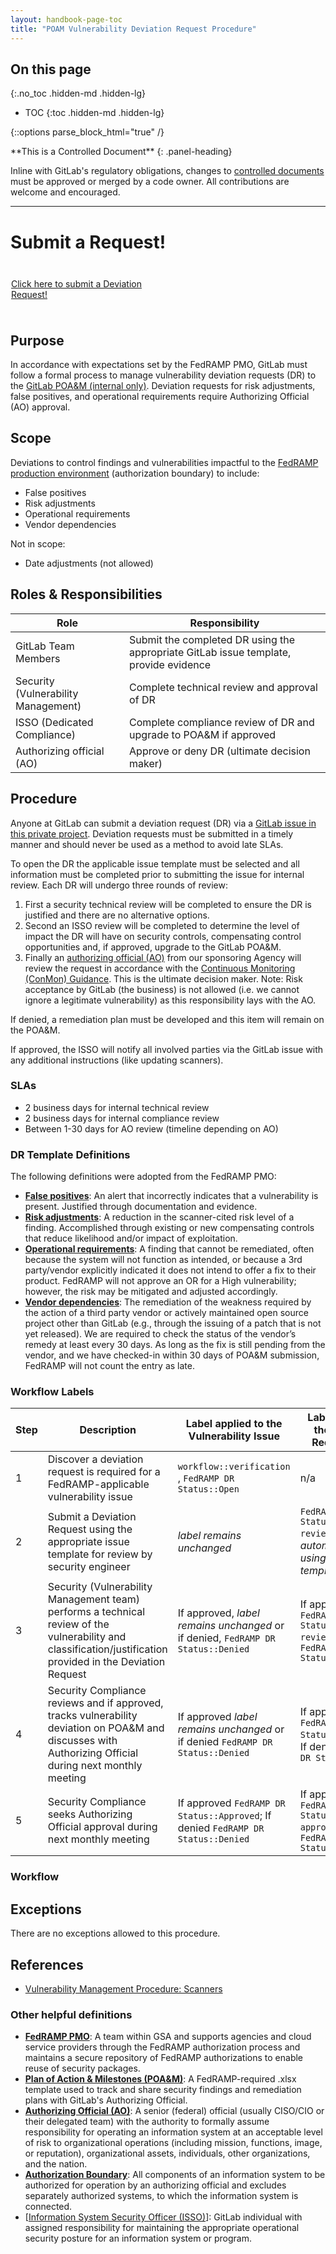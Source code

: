 ```yaml
---
layout: handbook-page-toc
title: "POAM Vulnerability Deviation Request Procedure"
---
```


## On this page
{:.no_toc .hidden-md .hidden-lg}

- TOC
{:toc .hidden-md .hidden-lg}

{::options parse_block_html="true" /}

<div class="panel panel-gitlab-orange">
**This is a Controlled Document**
{: .panel-heading}
<div class="panel-body">

Inline with GitLab's regulatory obligations, changes to [controlled documents](https://about.gitlab.com/handbook/engineering/security/controlled-document-procedure.html) must be approved or merged by a code owner. All contributions are welcome and encouraged. 

</div>
</div>

---------------------

# Submit a Request!

<div class="flex-row" markdown="0" style="height:80px">
       <a href="https://gitlab.com/gitlab-com/gl-security/security-assurance/security-compliance-commercial-and-dedicated/team-security-dedicated-compliance/poam-deviation-requests/-/issues" class="btn btn-purple-inv" style="width:45%;height:100%;margin:1px;display:flex;justify-content:center;align-items:center;">Click here to submit a Deviation Request!</a>

</div>

## Purpose
In accordance with expectations set by the FedRAMP PMO, GitLab must follow a formal process to manage vulnerability deviation requests (DR) to the [GitLab POA&M (internal only)](https://docs.google.com/spreadsheets/d/1Tj3_vqNp34CSIHZsiSI0eM2zdfG574CD/edit?usp=sharing&ouid=107738356047141217629&rtpof=true&sd=true). Deviation requests for risk adjustments, false positives, and operational requirements require Authorizing Official (AO) approval.  

## Scope
Deviations to control findings and vulnerabilities impactful to the [FedRAMP production environment](https://www.fedramp.gov/assets/resources/documents/CSP_POAM_Template_Completion_Guide.pdf) (authorization boundary) to include:
- False positives 
- Risk adjustments 
- Operational requirements
- Vendor dependencies 

Not in scope:
- Date adjustments (not allowed)

## Roles & Responsibilities

| Role | Responsibility |
| ------- | ------- |
| GitLab Team Members | Submit the completed DR using the appropriate GitLab issue template, provide evidence | 
| Security (Vulnerability Management) | Complete technical review and approval of DR |
| ISSO (Dedicated Compliance) | Complete compliance review of DR and upgrade to POA&M if approved |
| Authorizing official (AO) | Approve or deny DR (ultimate decision maker) |

## Procedure
Anyone at GitLab can submit a deviation request (DR) via a [GitLab issue in this private project](https://gitlab.com/gitlab-com/gl-security/security-assurance/security-compliance-commercial-and-dedicated/team-security-dedicated-compliance/poam-deviation-requests). Deviation requests must be submitted in a timely manner and should never be used as a method to avoid late SLAs. 

To open the DR the applicable issue template must be selected and all information must be completed prior to submitting the issue for internal review. Each DR will undergo three rounds of review:

1. First a security technical review will be completed to ensure the DR is justified and there are no alternative options. 
1. Second an ISSO review will be completed to determine the level of impact the DR will have on security controls, compensating control opportunities and, if approved, upgrade to the GitLab POA&M.
1. Finally an [authorizing official (AO)](https://csrc.nist.gov/glossary/term/authorizing_official) from our sponsoring Agency will review the request in accordance with the [Continuous Monitoring (ConMon) Guidance](https://www.fedramp.gov/assets/resources/documents/CSP_Continuous_Monitoring_Strategy_Guide.pdf). This is the ultimate decision maker. Note: Risk acceptance by GitLab (the business) is not allowed (i.e. we cannot ignore a legitimate vulnerability) as this responsibility lays with the AO.

If denied, a remediation plan must be developed and this item will remain on the POA&M. 

If approved, the ISSO will notify all involved parties via the GitLab issue with any additional instructions (like updating scanners).

### SLAs
- 2 business days for internal technical review
- 2 business days for internal compliance review
- Between 1-30 days for AO review (timeline depending on AO)

### DR Template Definitions 
The following definitions were adopted from the FedRAMP PMO:
- [**False positives**](https://csrc.nist.gov/glossary/term/false_positive): An alert that incorrectly indicates that a vulnerability is present. Justified through documentation and evidence.
- [**Risk adjustments**](https://www.fedramp.gov/assets/resources/templates/FedRAMP-Vulnerability-Deviation-Request-Form.xlsx): A reduction in the scanner-cited risk level of a finding. Accomplished through existing or new compensating controls that reduce likelihood and/or impact of exploitation. 
- [**Operational requirements**](https://www.fedramp.gov/assets/resources/templates/FedRAMP-Vulnerability-Deviation-Request-Form.xlsx): A finding that cannot be remediated, often because the system will not function as intended, or because a 3rd party/vendor explicitly indicated it does not intend to offer a fix to their product. FedRAMP will not approve an OR for a High vulnerability; however, the risk may be mitigated and adjusted accordingly. 
- [**Vendor dependencies**](https://www.fedramp.gov/assets/resources/documents/CSP_POAM_Template_Completion_Guide.pdf): The remediation of the weakness required by the action of a third party vendor or actively maintained open source project other than GitLab (e.g., through the issuing of a patch that is not yet released). We are required to check the status of the vendor’s remedy at least every 30 days. As long as the fix is still pending from the vendor, and we have checked-in within 30 days of POA&M submission, FedRAMP will not count the entry as late.

### Workflow Labels

| Step | Description | Label applied to the Vulnerability Issue | Label applied to the Deviation Request Issue |
| ------ | ------ | ------ | ------ |
| 1 | Discover a deviation request is required for a FedRAMP-applicable vulnerability issue |  `workflow::verification` , `FedRAMP DR Status::Open` | n/a |
| 2 | Submit a Deviation Request using the appropriate issue template for review by security engineer | _label remains unchanged_ | `FedRAMP DR Status::Ready for review` (_applied automatically using the issue templates_) |
| 3 | Security (Vulnerability Management team) performs a technical review of the vulnerability and classification/justification provided in the Deviation Request | If approved, _label remains unchanged_ or if denied, `FedRAMP DR Status::Denied` | If approved `FedRAMP DR Status::Compliance review` or if denied `FedRAMP DR Status::Denied` |
| 4 | Security Compliance reviews and if approved, tracks vulnerability deviation on POA&M and discusses with Authorizing Official during next monthly meeting | If approved _label remains unchanged_ or if denied `FedRAMP DR Status::Denied` | If approved `FedRAMP DR Status::AO review`; If denied `FedRAMP DR Status::Denied` |
| 5 | Security Compliance seeks Authorizing Official approval during next monthly meeting | If approved `FedRAMP DR Status::Approved`; If denied `FedRAMP DR Status::Denied` | If approved `FedRAMP DR Status::AO approved`; If denied `FedRAMP DR Status::AO denied` |


### Workflow



## Exceptions
There are no exceptions allowed to this procedure. 

## References
- [Vulnerability Management Procedure: Scanners](https://about.gitlab.com/handbook/engineering/security/threat-management/vulnerability-management/)

### Other helpful definitions
- [**FedRAMP PMO**](https://www.gsa.gov/technology/government-it-initiatives/fedramp): A team within GSA and supports agencies and cloud service providers through the FedRAMP authorization process and maintains a secure repository of FedRAMP authorizations to enable reuse of security packages.
- [**Plan of Action & Milestones (POA&M)**](https://www.fedramp.gov/assets/resources/documents/CSP_POAM_Template_Completion_Guide.pdf): A FedRAMP-required .xlsx template used to track and share security findings and remediation plans with GitLab's Authorizing Official.
- [**Authorizing Official (AO)**](https://www.fedramp.gov/agency-authorization/): A senior (federal) official (usually CISO/CIO or their delegated team) with the authority to formally assume responsibility for operating an information system at an acceptable level of risk to organizational operations (including mission, functions, image, or reputation), organizational assets, individuals, other organizations, and the nation.
- [**Authorization Boundary**](https://csrc.nist.gov/glossary/term/security_authorization_boundary): All components of an information system to be authorized for operation by an authorizing official and excludes separately authorized systems, to which the information system is connected.
- [[Information System Security Officer (ISSO)](https://csrc.nist.gov/glossary/term/information_system_security_officer)]: GitLab individual with assigned responsibility for maintaining the appropriate operational security posture for an information system or program.
